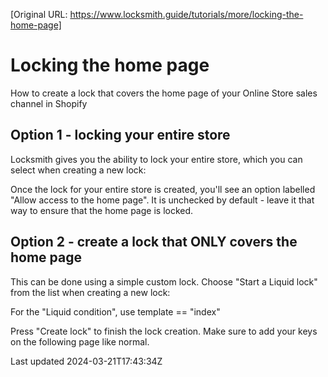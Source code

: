 [Original URL: https://www.locksmith.guide/tutorials/more/locking-the-home-page]

# Locking the home page

How to create a lock that covers the home page of your Online Store sales channel in Shopify

## Option 1 - locking your entire store

Locksmith gives you the ability to lock your entire store, which you can select when creating a new lock:

Once the lock for your entire store is created, you'll see an option labelled "Allow access to the home page". It is unchecked by default - leave it that way to ensure that the home page is locked.

## Option 2 - create a lock that ONLY covers the home page

This can be done using a simple custom lock. Choose "Start a Liquid lock" from the list when creating a new lock:

For the "Liquid condition", use template == "index"

Press "Create lock" to finish the lock creation. Make sure to add your keys on the following page like normal.

Last updated 2024-03-21T17:43:34Z